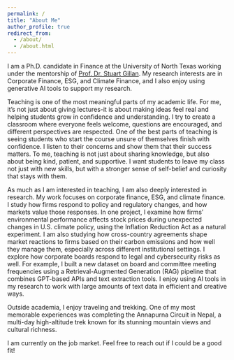 ```yaml
---
permalink: /
title: "About Me"
author_profile: true
redirect_from: 
  - /about/
  - /about.html
---
```


I am a Ph.D. candidate in Finance at the University of North Texas working under the mentorship of [Prof. Dr. Stuart Gillan](https://cob.unt.edu/people/stuart-gillan.html). My research interests are in Corporate Finance, ESG, and Climate Finance, and I also enjoy using generative AI tools to support my research.

Teaching is one of the most meaningful parts of my academic life. For me, it’s not just about giving lectures-it is about making ideas feel real and helping students grow in confidence and understanding. I try to create a classroom where everyone feels welcome, questions are encouraged, and different perspectives are respected. One of the best parts of teaching is seeing students who start the course unsure of themselves finish with confidence. I listen to their concerns and show them that their success matters. To me, teaching is not just about sharing knowledge, but also about being kind, patient, and supportive. I want students to leave my class not just with new skills, but with a stronger sense of self-belief and curiosity that stays with them.

As much as I am interested in teaching, I am also deeply interested in research. My work focuses on corporate finance, ESG, and climate finance. I study how firms respond to policy and regulatory changes, and how markets value those responses. In one project, I examine how firms’ environmental performance affects stock prices during unexpected changes in U.S. climate policy, using the Inflation Reduction Act as a natural experiment. I am also studying how cross-country agreements shape market reactions to firms based on their carbon emissions and how well they manage them, especially across different institutional settings. I explore how corporate boards respond to legal and cybersecurity risks as well. For example, I built a new dataset on board and committee meeting frequencies using a Retrieval-Augmented Generation (RAG) pipeline that combines GPT-based APIs and text extraction tools. I enjoy using AI tools in my research to work with large amounts of text data in efficient and creative ways.

Outside academia, I enjoy traveling and trekking. One of my most memorable experiences was completing the Annapurna Circuit in Nepal, a multi-day high-altitude trek known for its stunning mountain views and cultural richness.

I am currently on the job market. Feel free to reach out if I could be a good fit!
